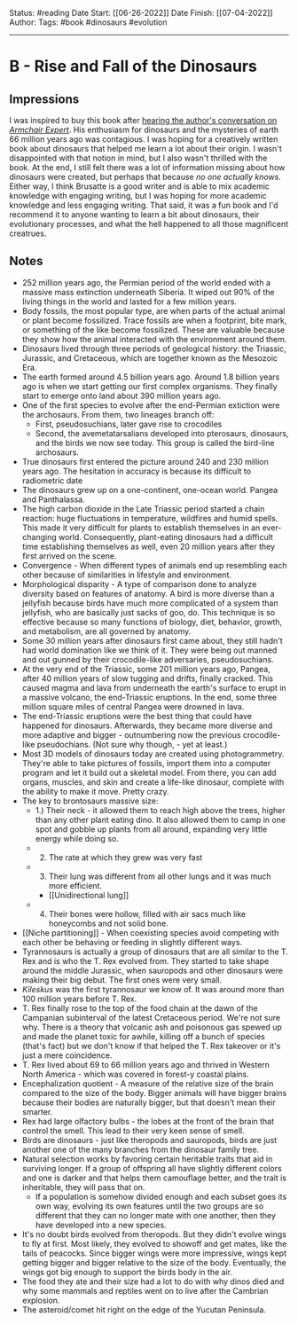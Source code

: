 Status: #reading 
Date Start: [[06-26-2022]]
Date Finish: [[07-04-2022]]
Author:
Tags: #book #dinosaurs #evolution 
***
# B - Rise and Fall of the Dinosaurs

## Impressions
I was inspired to buy this book after [hearing the author's conversation on *Armchair Expert*](https://armchairexpertpod.com/pods/steve-brusatte). His enthusiasm for dinosaurs and the mysteries of earth 66 million years ago was contagious. I was hoping for a creatively written book about dinosaurs that helped me learn a lot about their origin. I wasn't disappointed with that notion in mind, but I also wasn't thrilled with the book. At the end, I still felt there was a lot of information missing about how dinosaurs were created, but perhaps that because *no one actually knows.* Either way, I think Brusatte is a good writer and is able to mix academic knowledge with engaging writing, but I was hoping for more academic knowledge and less engaging writing. That said, it was a fun book and I'd recommend it to anyone wanting to learn a bit about dinosaurs, their evolutionary processes, and what the hell happened to all those magnificent creatrues.

## Notes
- 252 million years ago, the Permian period of the world ended with a massive mass extinction underneath Siberia. It wiped out 90% of the living things in the world and lasted for a few million years. 
- Body fossils, the most popular type, are when parts of the actual animal or plant become fossilized. Trace fossils are when a footprint, bite mark, or something of the like become fossilized. These are valuable because they show how the animal interacted with the environment around them.
- Dinosaurs lived through three periods of geological history: the Triassic, Jurassic, and Cretaceous, which are together known as the Mesozoic Era. 
- The earth formed around 4.5 billion years ago. Around 1.8 billion years ago is when we start getting our first complex organisms. They finally start to emerge onto land about 390 million years ago. 
- One of the first species to evolve after the end-Permian extiction were the archosaurs. From them, two lineages branch off:
	- First, pseudosuchians, later gave rise to crocodiles
	- Second, the avemetatarsalians developed into pterosaurs, dinosaurs, and the birds we now see today. This group is called the bird-line archosaurs. 
- True dinosaurs first entered the picture around 240 and 230 million years ago. The hesitation in accuracy is because its difficult to radiometric date
- The dinosaurs grew up on a one-continent, one-ocean world. Pangea and Panthalassa.
- The high carbon dioxide in the Late Triassic period started a chain reaction: huge fluctuations in temperature, wildfires and humid spells. This made it very difficult for plants to establish themselves in an ever-changing world. Consequently, plant-eating dinosaurs had a difficult time establishing themselves as well, even 20 million years after they first arrived on the scene. 
- Convergence - When different types of animals end up resembling each other because of similarities in lifestyle and environment.
- Morphological disparity - A type of comparison done to analyze diversity based on features of anatomy. A bird is more diverse than a jellyfish because birds have much more complicated of a system than jellyfish, who are basically just sacks of goo, do. This technique is so effective because so many functions of biology, diet, behavior, growth, and metabolism, are all governed by anatomy. 
- Some 30 million years after dinosaurs first came about, they still hadn't had world domination like we think of it. They were being out manned and out gunned by their crocodile-like adversaries, pseudosuchians.
- At the very end of the Triassic, some 201 million years ago, Pangea, after 40 million years of slow tugging and drifts, finally cracked. This caused magma and lava from underneath the earth's surface to erupt in a massive volcano, the end-Triassic eruptions. In the end, some three million square miles of central Pangea were drowned in lava.
- The end-Triassic eruptions were the best thing that could have happened for dinosaurs. Afterwards, they became more diverse and more adaptive and bigger - outnumbering now the previous crocodile-like pseudochians. (Not sure why though, - yet at least.)
- Most 3D models of dinosaurs today are created using photogrammetry. They're able to take pictures of fossils, import them into a computer program and let it build out a skeletal model. From there, you can add organs, muscles, and skin and create a life-like dinosaur, complete with the ability to make it move. Pretty crazy.
- The key to brontosaurs massive size:
	- 1.) Their neck - it allowed them to reach high above the trees, higher than any other plant eating dino. It also allowed them to camp in one spot and gobble up plants from all around, expanding very little energy while doing so.
	- 2. The rate at which they grew was very fast
	- 3. Their lung was different from all other lungs and it was much more efficient.
		- [[Unidirectional lung]]
	- 4. Their bones were hollow, filled with air sacs much like honeycombs and not solid bone.
- [[Niche partitioning]] - When coexisting species avoid competing with each other be behaving or feeding in slightly different ways.
- Tyrannosaurs is actually a group of dinosaurs that are all similar to the T. Rex and is who the T. Rex evolved from. They started to take shape around the middle Jurassic, when sauropods and other dinosaurs were making their big debut. The first ones were very small.
- *Kileskus* was the first tyrannosaur we know of. It was around more than 100 million years before T. Rex. 
- T. Rex finally rose to the top of the food chain at the dawn of the Campanian subinterval of the latest Cretaceous period. We're not sure why. There is a theory that volcanic ash and poisonous gas spewed up and made the planet toxic for awhile, killing off a bunch of species (that's fact) but we don't know if that helped the T. Rex takeover or it's just a mere coincidence. 
- T. Rex lived about 69 to 66 million years ago and thrived in Western North America - which was covered in forest-y coastal plains.
-  Encephalization quotient - A measure of the relative size of the brain compared to the size of the body. Bigger animals will have bigger brains because their bodies are naturally bigger, but that doesn't mean their smarter.
- Rex had large olfactory bulbs - the lobes at the front of the brain that control the smell. This lead to their very keen sense of smell.
- Birds are dinosaurs - just like theropods and sauropods, birds are just another one of the many branches from the dinosaur family tree.
- Natural selection works by favoring certain heritable traits that aid in surviving longer. If a group of offspring all have slightly different colors and one is darker and that helps them camouflage better, and the trait is inheritable, they will pass that on.
	- If a population is somehow divided enough and each subset goes its own way, evolving its own features until the two groups are so different that they can no longer mate with one another, then they have developed into a new species. 
- It's no doubt birds evolved from theropods. But they didn't evolve wings to fly at first. Most likely, they evolved to showoff and get mates, like the tails of peacocks. Since bigger wings were more impressive, wings kept getting bigger and bigger relative to the size of the body. Eventually, the wings got big enough to support the birds body in the air.
- The food they ate and their size had a lot to do with why dinos died and why some mammals and reptiles went on to live after the Cambrian explosion.
- The asteroid/comet hit right on the edge of the Yucutan Peninsula.


